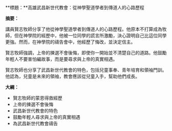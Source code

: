 **標題：**高雄武昌新世代教會：從神學聖道學者到傳道人的心路歷程

**摘要：**

講員賢志牧師分享了他從神學聖道學者到傳道人的心路歷程。他原本不打算成為牧師，但在神學院的經歷中，他被一位同學的謊言所激勵，決心證明自己比這位同學更強。然而，在神學院的禱告會中，他經歷了悔改，並決定信主。

賢志牧師強調，上帝的揀選不會後悔，即使你一開始並不清楚自己的道路。他鼓勵年輕人不要害怕編故事，而是要尋求與上帝的真實相遇。

賢志牧師也分享了武昌新世代教會的特色，包括兒童事奉、青年培育和領袖門訓。他認為，兒童是未來的領袖，教會應該從兒童入手，幫助他們成長。

**大綱：**

* 賢志牧師的蒙恩得救經歷
* 上帝的揀選不會後悔
* 武昌新世代教會的特色
* 鼓勵年輕人尋求與上帝的真實相遇
* 為武昌新世代教會禱告